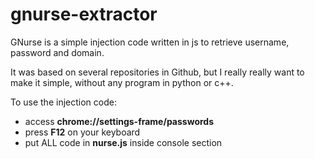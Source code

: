# gnurse-extractor
GNurse is a simple injection code written in js to retrieve username, password and domain.

It was based on several repositories in Github, but I really really want to make it simple, without any program in python or c++.

To use the injection code:
- access **chrome://settings-frame/passwords**
- press **F12** on your keyboard
- put ALL code in **nurse.js** inside console section
